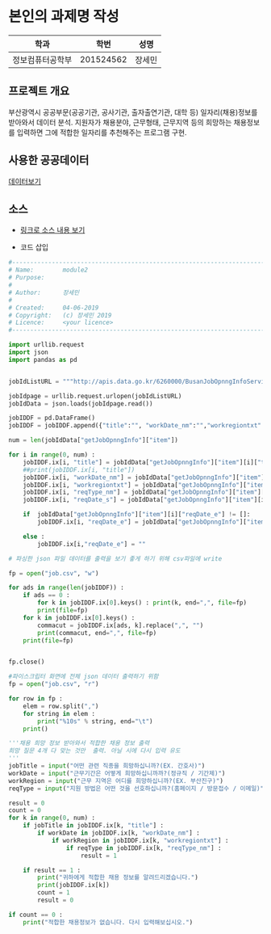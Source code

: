 ﻿# 본인의 과제명 작성

학과 | 학번 | 성명
---- | ---- | ---- 
정보컴퓨터공학부 |201524562 |장세민


## 프로젝트 개요
부산광역시 공공부문(공공기관, 공사기관, 출자출연기관, 대학 등) 일자리(채용)정보를 받아와서 데이터 분석. 지원자가 채용분야, 근무형태, 근무지역 등의 희망하는 채용정보를 입력하면 그에 적합한 일자리를 추천해주는 프로그램 구현.

## 사용한 공공데이터 
[데이터보기](http://apis.data.go.kr/6260000/BusanJobOpnngInfoService/getJobOpnngInfo?serviceKey=c071zsOCnJh%2BmGSOdQYopb5%2FBiRaS5K7s1bDzse5MSqvc5ML2X1bnCe0Cv24OXlj2tSwPzddXNFcN%2BtWPEAK7w%3D%3D&pageNo=1&numOfRows=20&resultType=json)
## 소스
* [링크로 소스 내용 보기](https://github.com/cybermin/python2019/blob/master/tes.py) 

* 코드 삽입
~~~python
#-------------------------------------------------------------------------------
# Name:        module2
# Purpose:
#
# Author:      장세민
#
# Created:     04-06-2019
# Copyright:   (c) 장세민 2019
# Licence:     <your licence>
#-------------------------------------------------------------------------------

import urllib.request
import json
import pandas as pd


jobIdListURL = """http://apis.data.go.kr/6260000/BusanJobOpnngInfoService/getJobOpnngInfo?serviceKey=c071zsOCnJh%2BmGSOdQYopb5%2FBiRaS5K7s1bDzse5MSqvc5ML2X1bnCe0Cv24OXlj2tSwPzddXNFcN%2BtWPEAK7w%3D%3D&pageNo=1&numOfRows=20&resultType=json"""

jobIdpage = urllib.request.urlopen(jobIdListURL)
jobIdData = json.loads(jobIdpage.read())

jobIDDF = pd.DataFrame()
jobIDDF = jobIDDF.append({"title":"", "workDate_nm":"","workregiontxt":"","reqType_nm":"", "reqDate_s":"", "reqDate_e":""}, ignore_index=True)

num = len(jobIdData["getJobOpnngInfo"]["item"])

for i in range(0, num) :
    jobIDDF.ix[i, "title"] = jobIdData["getJobOpnngInfo"]["item"][i]["title"] # 채용 공고 제목 (분야)
    ##print(jobIDDF.ix[i, "title"])
    jobIDDF.ix[i, "workDate_nm"] = jobIdData["getJobOpnngInfo"]["item"][i]["workDate_nm"] # 근무기간(정규직/기간제)
    jobIDDF.ix[i, "workregiontxt"] = jobIdData["getJobOpnngInfo"]["item"][i]["workregiontxt"] # 근무지역(부산)
    jobIDDF.ix[i, "reqType_nm"] = jobIdData["getJobOpnngInfo"]["item"][i]["reqType_nm"] # 지원방법(홈페이지/이메일/방문접수)
    jobIDDF.ix[i, "reqDate_s"] = jobIdData["getJobOpnngInfo"]["item"][i]["reqDate_s"] # 접수시작시간

    if  jobIdData["getJobOpnngInfo"]["item"][i]["reqDate_e"] != []:
        jobIDDF.ix[i, "reqDate_e"] = jobIdData["getJobOpnngInfo"]["item"][0]["reqDate_e"] # 접수마감시간

    else :
        jobIDDF.ix[i,"reqDate_e"] = ""

# 파싱한 json 파일 데이터를 출력을 보기 좋게 하기 위해 csv파일에 write

fp = open("job.csv", "w")

for ads in range(len(jobIDDF)) :
    if ads == 0 :
        for k in jobIDDF.ix[0].keys() : print(k, end=",", file=fp)
        print(file=fp)
    for k in jobIDDF.ix[0].keys() :
        commacut = jobIDDF.ix[ads, k].replace(",", "")
        print(commacut, end=",", file=fp)
    print(file=fp)


fp.close()

#파이스크립터 화면에 전체 json 데이터 출력하기 위함
fp = open("job.csv", "r")

for row in fp :
    elem = row.split(",")
    for string in elem :
        print("%10s" % string, end="\t")
    print()

'''채용 희망 정보 받아와서 적합한 채용 정보 출력
희망 질문 4개 다 맞는 것만  출력. 아닐 시에 다시 입력 유도
'''
jobTitle = input("어떤 관련 직종을 희망하십니까?(EX. 간호사)")
workDate = input("근무기간은 어떻게 희망하십니까까?(정규직 / 기간제)")
workRegion = input("근무 지역은 어디를 희망하십니까?(EX. 부산진구)")
reqType = input("지원 방법은 어떤 것을 선호하십니까?(홈페이지 / 방문접수 / 이메일)")

result = 0
count = 0
for k in range(0, num) :
    if jobTitle in jobIDDF.ix[k, "title"] :
        if workDate in jobIDDF.ix[k, "workDate_nm"] :
            if workRegion in jobIDDF.ix[k, "workregiontxt"] :
                if reqType in jobIDDF.ix[k, "reqType_nm"] :
                    result = 1

    if result == 1 :
        print("귀하에게 적합한 채용 정보를 알려드리겠습니다.")
        print(jobIDDF.ix[k])
        count = 1
        result = 0

if count == 0 :
    print("적합한 채용정보가 없습니다. 다시 입력해보십시오.")

~~~
